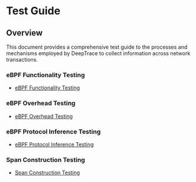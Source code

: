 # Test Guide

## Overview

This document provides a comprehensive test guide to the processes and mechanisms employed by DeepTrace to collect information across network transactions.

### eBPF Functionality Testing
- [eBPF Functionality Testing](./eBPF_functionality.md)

### eBPF Overhead Testing
- [eBPF Overhead Testing](./eBPF_overhead.md)

### eBPF Protocol Inference Testing
- [eBPF Protocol Inference Testing](./eBPF_protocol_infer.md)

### Span Construction Testing
- [Span Construction Testing](./span_construct.md)
